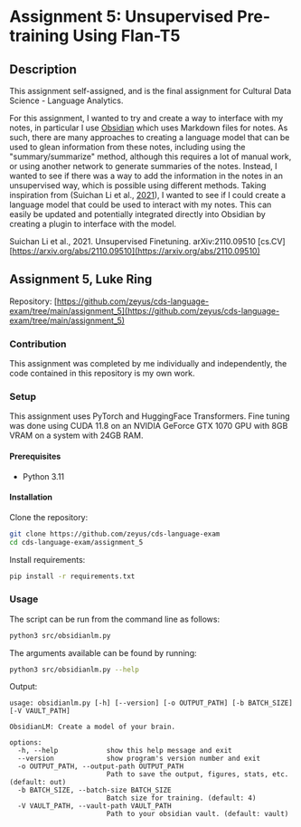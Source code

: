 # Assignment 5: Unsupervised Pre-training Using Flan-T5

## Description

This assignment self-assigned, and is the final assignment for Cultural Data Science - Language Analytics.

For this assignment, I wanted to try and create a way to interface with my notes, in particular I use [Obsidian](https://obsidian.md/) which uses Markdown files for notes. As such, there are many approaches to creating a language model that can be used to glean information from these notes, including using the "summary/summarize" method, although this requires a lot of manual work, or using another network to generate summaries of the notes. Instead, I wanted to see if there was a way to add the information in the notes in an unsupervised way, which is possible using different methods. Taking inspiration from (Suichan Li et al., [2021](#2021)), I wanted to see if I could create a language model that could be used to interact with my notes. This can easily be updated and potentially integrated directly into Obsidian by creating a plugin to interface with the model.

<a id="2021"></a>Suichan Li et al., 2021. Unsupervised Finetuning. arXiv:2110.09510 [cs.CV] [https://arxiv.org/abs/2110.09510](https://arxiv.org/abs/2110.09510)

## Assignment 5, Luke Ring

Repository: [https://github.com/zeyus/cds-language-exam/tree/main/assignment_5](https://github.com/zeyus/cds-language-exam/tree/main/assignment_5)

### Contribution

This assignment was completed by me individually and independently, the code contained in this repository is my own work.

### Setup

This assignment uses PyTorch and HuggingFace Transformers. Fine tuning was done using CUDA 11.8 on an NVIDIA GeForce GTX 1070 GPU with 8GB VRAM on a system with 24GB RAM.

#### Prerequisites

- Python 3.11

#### Installation

Clone the repository:
  
```bash
git clone https://github.com/zeyus/cds-language-exam
cd cds-language-exam/assignment_5
```

Install requirements:

```bash
pip install -r requirements.txt
```

### Usage

The script can be run from the command line as follows:

```bash
python3 src/obsidianlm.py
```

The arguments available can be found by running:

```bash
python3 src/obsidianlm.py --help
```

Output:

```text
usage: obsidianlm.py [-h] [--version] [-o OUTPUT_PATH] [-b BATCH_SIZE] [-V VAULT_PATH]

ObsidianLM: Create a model of your brain.

options:
  -h, --help            show this help message and exit
  --version             show program's version number and exit
  -o OUTPUT_PATH, --output-path OUTPUT_PATH
                        Path to save the output, figures, stats, etc. (default: out)
  -b BATCH_SIZE, --batch-size BATCH_SIZE
                        Batch size for training. (default: 4)
  -V VAULT_PATH, --vault-path VAULT_PATH
                        Path to your obsidian vault. (default: vault)
```

